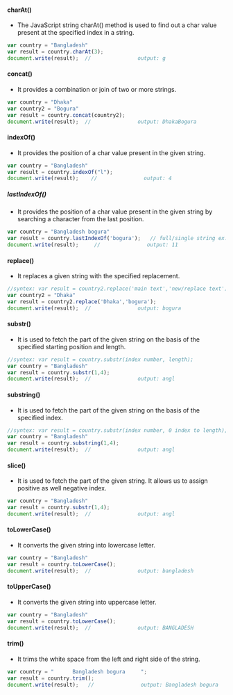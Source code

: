 #### charAt()
* The JavaScript string charAt() method is used to find out a char value present at the specified index in a string.
```js
var country = "Bangladesh"
var result = country.charAt(3);
document.write(result);  //               output: g 
```

#### concat()
* It provides a combination or join of two or more strings.
```js
var country = "Dhaka"
var country2 = "Bogura"
var result = country.concat(country2);
document.write(result);  //               output: DhakaBogura 
```

#### indexOf() 
* It provides the position of a char value present in the given string. 
```js
var country = "Bangladesh"
var result = country.indexOf("l");
document.write(result);    //               output: 4 
```
##### lastIndexOf() 
* It provides the position of a char value present in the given string by searching a character from the last position.
```js
var country = "Bangladesh bogura"
var result = country.lastIndexOf('bogura');   // full/single string ex: ("bogura"or"u")
document.write(result);     //               output: 11
```
#### replace() 
* It replaces a given string with the specified replacement. 
```js
//syntex: var result = country2.replace('main text','new/replace text'); 
var country2 = "Dhaka"
var result = country2.replace('Dhaka','bogura');
document.write(result);  //               output: bogura
```
#### substr() 
* It is used to fetch the part of the given string on the basis of the specified starting position and length.
```js
//syntex: var result = country.substr(index number, length); 
var country = "Bangladesh"
var result = country.substr(1,4);
document.write(result);  //               output: angl
```

#### substring() 
* It is used to fetch the part of the given string on the basis of the specified index.
```js
//syntex: var result = country.substr(index number, 0 index to length); 
var country = "Bangladesh"
var result = country.substring(1,4);
document.write(result);  //               output: angl
```
#### slice() 
* It is used to fetch the part of the given string. It allows us to assign positive as well negative index.
```js
var country = "Bangladesh"
var result = country.substr(1,4);
document.write(result);  //               output: angl
```
#### toLowerCase() 
* It converts the given string into lowercase letter.
```js
var country = "Bangladesh"
var result = country.toLowerCase();
document.write(result);  //               output: bangladesh
```
#### toUpperCase() 
* It converts the given string into uppercase letter. 
```js
var country = "Bangladesh"
var result = country.toLowerCase();
document.write(result);  //               output: BANGLADESH
```
#### trim() 
* It trims the white space from the left and right side of the string.
```js
var country = "      Bangladesh bogura     ";
var result = country.trim();
document.write(result);   //               output: Bangladesh bogura
```
